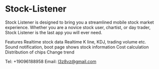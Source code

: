 # Stock-Listener

Stock Listener is designed to bring you a streamlined mobile stock market experience. Whether you are a novice stock user, chartist, or day trader, Stock Listener is the last app you will ever need.

Features
Realtime stock data
Realtime K line, KDJ, trading volume etc.
Sound notification, boot page shows stock information
Cost calculation
Distribution of chips
Change trend

Tel: +19096188958
Email: l3z8vz@gmail.com
